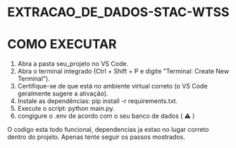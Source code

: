 # EXTRACAO_DE_DADOS-STAC-WTSS
# COMO EXECUTAR

1. Abra a pasta seu_projeto no VS Code.
2. Abra o terminal integrado (Ctrl + Shift + P e digite "Terminal: Create New Terminal").
3. Certifique-se de que está no ambiente virtual correto (o VS Code geralmente sugere a ativação).
4. Instale as dependências: pip install -r requirements.txt.
5. Execute o script: python main.py.
6. congigure o .env de acordo com o seu banco de dados ( ⚠ )

O codigo esta todo funcional, dependencias ja estao no lugar correto dentro do projeto. Apenas tente seguir os passos mostrados.
